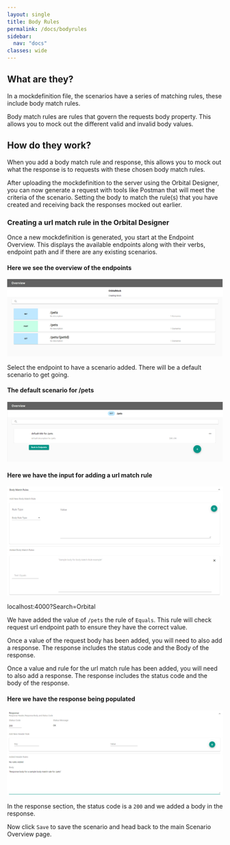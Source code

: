 ```yaml
---
layout: single
title: Body Rules
permalink: /docs/bodyrules
sidebar:
  nav: "docs"
classes: wide
---
```


## What are they?

In a mockdefinition file, the scenarios have a series of matching rules, these include body match rules.

Body match rules are rules that govern the requests body property. This allows you to mock out the different
valid and invalid body values.

## How do they work?

When you add a body match rule and response, this allows you to mock out what the response is to requests with 
these chosen body match rules.

After uploading the mockdefinition to the server using the Orbital Designer, you can now generate a request with 
tools like Postman that will meet the criteria of the scenario. Setting the body to match the rule(s) that you 
have created and receiving back the responses mocked out earlier.

### Creating a url match rule in the Orbital Designer

Once a new mockdefinition is generated, you start at the Endpoint Overview. This displays the available endpoints
along with their verbs, endpoint path and if there are any existing scenarios.

#### Here we see the overview of the endpoints

![Endpoint Overview](/Orbital-Docs/assets/images/orbital-ui/endpointoverview.png)

Select the endpoint to have a scenario added. There will be a default scenario to get going.

#### The default scenario for /pets

![Scenario Overview](/Orbital-Docs/assets/images/orbital-ui/scenariooverview.png)

#### Here we have the input for adding a url match rule

![URL Request Match - Request](/Orbital-Docs/assets/images/request-match-rules/addingbodymatchrule.png)

localhost:4000?Search=Orbital

We have added the value of ```/pets``` the rule of ```Equals```. This
rule will check request url endpoint path to ensure they have the correct value.

Once a value of the request body has been added, you will need to also add a response. The response
includes the status code and the Body of the response. 

Once a value and rule for the url match rule has been added, you will need to also add a response. The response
includes the status code and the body of the response. 

#### Here we have the response being populated

![URL Request Match - Response](/Orbital-Docs/assets/images/request-match-rules/addingbodymatchruleresponse.png)

In the response section, the status code is a ```200``` and we added a body in the response.

Now click ```Save``` to save the scenario and head back to the main Scenario Overview page.